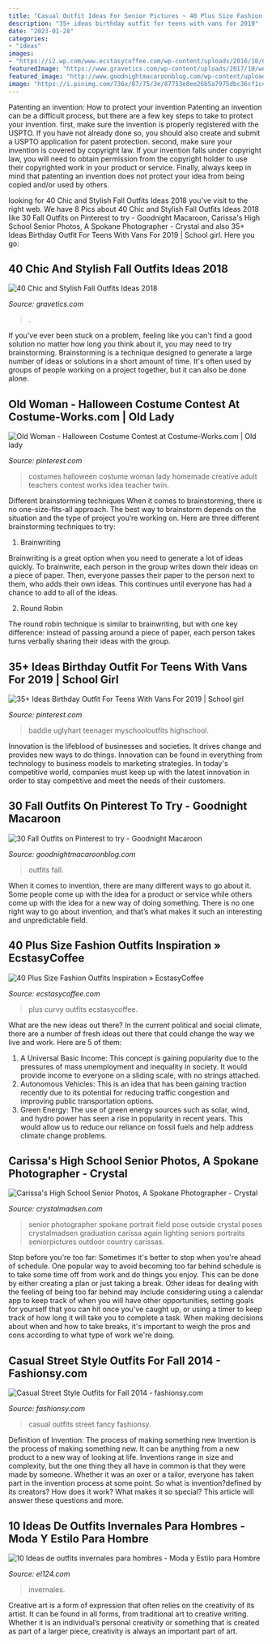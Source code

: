 ```yaml
---
title: "Casual Outfit Ideas For Senior Pictures ~ 40 Plus Size Fashion Outfits Inspiration » Ecstasycoffee"
description: "35+ ideas birthday outfit for teens with vans for 2019"
date: "2023-01-28"
categories:
- "ideas"
images:
- "https://i2.wp.com/www.ecstasycoffee.com/wp-content/uploads/2016/10/Curvy-Women-Fashion-Outfits-55.jpg?resize=564%2C935"
featuredImage: "https://www.gravetics.com/wp-content/uploads/2017/10/womens-white-scoop-neck-long-sleeved-shirt.jpg"
featured_image: "http://www.goodnightmacaroonblog.com/wp-content/uploads/2017/08/7cf8f5a661210853a328ffbd8ed31af2.jpg"
image: "https://i.pinimg.com/736x/87/75/3e/87753e8ee26b5a7975dbc36cf1c48911.jpg"
---
```



Patenting an invention: How to protect your invention
Patenting an invention can be a difficult process, but there are a few key steps to take to protect your invention. first, make sure the invention is properly registered with the USPTO. If you have not already done so, you should also create and submit a USPTO application for patent protection. second, make sure your invention is covered by copyright law. If your invention falls under copyright law, you will need to obtain permission from the copyright holder to use their copyrighted work in your product or service. Finally, always keep in mind that patenting an invention does not protect your idea from being copied and/or used by others.

	

		
looking for 40 Chic and Stylish Fall Outfits Ideas 2018 you've visit to the right web. We have 8 Pics about 40 Chic and Stylish Fall Outfits Ideas 2018 like 30 Fall Outfits on Pinterest to try - Goodnight Macaroon, Carissa&#039;s High School Senior Photos, A Spokane Photographer - Crystal and also 35+ Ideas Birthday Outfit For Teens With Vans For 2019 | School girl. Here you go:
		
    
## 40 Chic And Stylish Fall Outfits Ideas 2018

<img loading=lazy src="https://www.gravetics.com/wp-content/uploads/2017/10/womens-white-scoop-neck-long-sleeved-shirt.jpg" onerror="this.onerror=null;this.src='https://tse4.mm.bing.net/th?id=OIP.tu-ozXNFGEx8UxNvPfsdcAHaRX&amp;pid=15.1';" alt="40 Chic and Stylish Fall Outfits Ideas 2018">

_Source: gravetics.com_

>. 

	

If you've ever been stuck on a problem, feeling like you can't find a good solution no matter how long you think about it, you may need to try brainstorming. Brainstorming is a technique designed to generate a large number of ideas or solutions in a short amount of time. It's often used by groups of people working on a project together, but it can also be done alone.

    
## Old Woman - Halloween Costume Contest At Costume-Works.com | Old Lady

<img loading=lazy src="https://i.pinimg.com/736x/35/33/f1/3533f16764453274bd56041579eb9451--cute-costumes-woman-halloween-costumes.jpg" onerror="this.onerror=null;this.src='https://tse2.mm.bing.net/th?id=OIP.XTUe1mqGrI8HiIRHcJ9hGAHaLF&amp;pid=15.1';" alt="Old Woman - Halloween Costume Contest at Costume-Works.com | Old lady">

_Source: pinterest.com_

>costumes halloween costume woman lady homemade creative adult teachers contest works idea teacher twin. 

	

Different brainstorming techniques
When it comes to brainstorming, there is no one-size-fits-all approach. The best way to brainstorm depends on the situation and the type of project you’re working on. Here are three different brainstorming techniques to try:
1. Brainwriting

Brainwriting is a great option when you need to generate a lot of ideas quickly. To brainwrite, each person in the group writes down their ideas on a piece of paper. Then, everyone passes their paper to the person next to them, who adds their own ideas. This continues until everyone has had a chance to add to all of the ideas.

2. Round Robin

The round robin technique is similar to brainwriting, but with one key difference: instead of passing around a piece of paper, each person takes turns verbally sharing their ideas with the group.

    
## 35+ Ideas Birthday Outfit For Teens With Vans For 2019 | School Girl

<img loading=lazy src="https://i.pinimg.com/736x/87/75/3e/87753e8ee26b5a7975dbc36cf1c48911.jpg" onerror="this.onerror=null;this.src='https://tse3.mm.bing.net/th?id=OIP.bLA0K2OyHlgtRCb2cHz37AAAAA&amp;pid=15.1';" alt="35+ Ideas Birthday Outfit For Teens With Vans For 2019 | School girl">

_Source: pinterest.com_

>baddie uglyhart teenager myschooloutfits highschool. 

	

Innovation is the lifeblood of businesses and societies. It drives change and provides new ways to do things. Innovation can be found in everything from technology to business models to marketing strategies. In today's competitive world, companies must keep up with the latest innovation in order to stay competitive and meet the needs of their customers.

    
## 30 Fall Outfits On Pinterest To Try - Goodnight Macaroon

<img loading=lazy src="http://www.goodnightmacaroonblog.com/wp-content/uploads/2017/08/7cf8f5a661210853a328ffbd8ed31af2.jpg" onerror="this.onerror=null;this.src='https://tse3.mm.bing.net/th?id=OIP.FCjp_J5v46-0fQtQj5mjsQHaQK&amp;pid=15.1';" alt="30 Fall Outfits on Pinterest to try - Goodnight Macaroon">

_Source: goodnightmacaroonblog.com_

>outfits fall. 

	

When it comes to invention, there are many different ways to go about it. Some people come up with the idea for a product or service while others come up with the idea for a new way of doing something. There is no one right way to go about invention, and that’s what makes it such an interesting and unpredictable field.

    
## 40 Plus Size Fashion Outfits Inspiration » EcstasyCoffee

<img loading=lazy src="https://i2.wp.com/www.ecstasycoffee.com/wp-content/uploads/2016/10/Curvy-Women-Fashion-Outfits-55.jpg?resize=564%2C935" onerror="this.onerror=null;this.src='https://tse4.mm.bing.net/th?id=OIP.9X3-S4xcOQ-qi23zuygcJgHaMR&amp;pid=15.1';" alt="40 Plus Size Fashion Outfits Inspiration » EcstasyCoffee">

_Source: ecstasycoffee.com_

>plus curvy outfits ecstasycoffee. 

	

What are the new ideas out there?
In the current political and social climate, there are a number of fresh ideas out there that could change the way we live and work. Here are 5 of them: 
1. A Universal Basic Income: This concept is gaining popularity due to the pressures of mass unemployment and inequality in society. It would provide income to everyone on a sliding scale, with no strings attached.
2. Autonomous Vehicles: This is an idea that has been gaining traction recently due to its potential for reducing traffic congestion and improving public transportation options.
3. Green Energy: The use of green energy sources such as solar, wind, and hydro power has seen a rise in popularity in recent years. This would allow us to reduce our reliance on fossil fuels and help address climate change problems.

    
## Carissa&#039;s High School Senior Photos, A Spokane Photographer - Crystal

<img loading=lazy src="http://www.crystalmadsen.com/wp-content/uploads/2012/09/Girls-Senior-Photo-Ideas-Spokane_0071-682x1024.jpg" onerror="this.onerror=null;this.src='https://tse2.mm.bing.net/th?id=OIP.O9Tk3LwZ27xQ5GO4X5B_dAHaLH&amp;pid=15.1';" alt="Carissa&#039;s High School Senior Photos, A Spokane Photographer - Crystal">

_Source: crystalmadsen.com_

>senior photographer spokane portrait field pose outside crystal poses crystalmadsen graduation carissa again lighting seniors portraits seniorpictures outdoor country carissas. 

	

Stop before you're too far: Sometimes it's better to stop when you're ahead of schedule.
One popular way to avoid becoming too far behind schedule is to take some time off from work and do things you enjoy. This can be done by either creating a plan or just taking a break. Other ideas for dealing with the feeling of being too far behind may include considering using a calendar app to keep track of when you will have other opportunities, setting goals for yourself that you can hit once you've caught up, or using a timer to keep track of how long it will take you to complete a task. When making decisions about when and how to take breaks, it's important to weigh the pros and cons according to what type of work we're doing.

    
## Casual Street Style Outfits For Fall 2014 - Fashionsy.com

<img loading=lazy src="http://fashionsy.com/wp-content/uploads/2014/09/fancy.jpg" onerror="this.onerror=null;this.src='https://tse1.mm.bing.net/th?id=OIP.tA1MG6jUh58PTKd5T2XsKQHaLH&amp;pid=15.1';" alt="Casual Street Style Outfits for Fall 2014 - fashionsy.com">

_Source: fashionsy.com_

>casual outfits street fancy fashionsy. 

	

Definition of Invention: The process of making something new
Invention is the process of making something new. It can be anything from a new product to a new way of looking at life. Inventions range in size and complexity, but the one thing they all have in common is that they were made by someone. Whether it was an oxer or a tailor, everyone has taken part in the invention process at some point. So what is invention?defined by its creators? How does it work? What makes it so special? This article will answer these questions and more.

    
## 10 Ideas De Outfits Invernales Para Hombres - Moda Y Estilo Para Hombre

<img loading=lazy src="https://el124.com/wp-content/uploads/2016/11/moda-hombre-invierno-3.jpg" onerror="this.onerror=null;this.src='https://tse2.mm.bing.net/th?id=OIP.M4QTH-TgR5QyDKZBy0N1SQHaLH&amp;pid=15.1';" alt="10 Ideas de outfits invernales para hombres - Moda y Estilo para Hombre">

_Source: el124.com_

>invernales. 

	

Creative art is a form of expression that often relies on the creativity of its artist. It can be found in all forms, from traditional art to creative writing. Whether it is an individual’s personal creativity or something that is created as part of a larger piece, creativity is always an important part of art.

